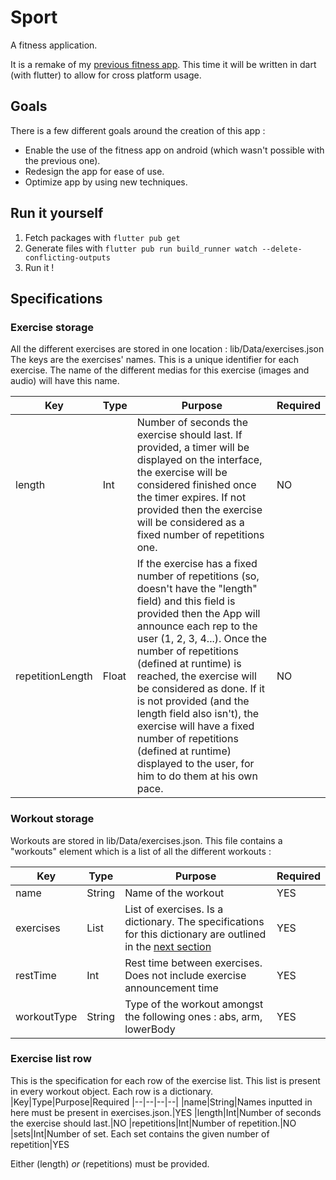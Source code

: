 # Sport

A fitness application. 

It is a remake of my [previous fitness app](https://github.com/PngHash-Titouan/Sport). This time it will be written in dart (with flutter) to allow for cross platform usage.

## Goals

There is a few different goals around the creation of this app :

- Enable the use of the fitness app on android (which wasn't possible with the previous one).
- Redesign the app for ease of use.
- Optimize app by using new techniques.

## Run it yourself

1. Fetch packages with `flutter pub get`
2. Generate files with `flutter pub run build_runner watch --delete-conflicting-outputs`
3. Run it !

## Specifications

### Exercise storage

All the different exercises are stored in one location : lib/Data/exercises.json
The keys are the exercises' names. This is a unique identifier for each exercise. The name of the different medias for this exercise (images and audio) will have this name.

|Key|Type|Purpose|Required|
|--|--|--|--|
|length|Int|Number of seconds the exercise should last. If provided, a timer will be displayed on the interface, the exercise will be considered finished once the timer expires. If not provided then the exercise will be considered as a fixed number of repetitions one.|NO|
|repetitionLength|Float|If the exercise has a fixed number of repetitions (so, doesn't have the "length" field) and this field is provided then the App will announce each rep to the user (1, 2, 3, 4...). Once the number of repetitions (defined at runtime) is reached, the exercise will be considered as done. If it is not provided (and the length field also isn't), the exercise will have a fixed number of repetitions (defined at runtime) displayed to the user, for him to do them at his own pace.|NO|

### Workout storage

Workouts are stored in lib/Data/exercises.json. 
This file contains a "workouts" element which is a list of all the different workouts :

|Key|Type|Purpose|Required
|--|--|--|--|
|name|String|Name of the workout|YES
|exercises|List|List of exercises. Is a dictionary. The specifications for this dictionary are outlined in the [next section](#exercise_list_row)|YES
|restTime|Int|Rest time between exercises. Does not include exercise announcement time|YES
|workoutType|String|Type of the workout amongst the following ones : abs, arm, lowerBody |YES

### Exercise list row <a name="exercise_list_row"></a>

This is the specification for each row of the exercise list. This list is present in every workout object. Each row is a dictionary.
|Key|Type|Purpose|Required
|--|--|--|--|
|name|String|Names inputted in here must be present in exercises.json.|YES
|length|Int|Number of seconds the exercise should last.|NO
|repetitions|Int|Number of repetition.|NO
|sets|Int|Number of set. Each set contains the given number of repetition|YES

Either (length) *or* (repetitions) must be provided.
